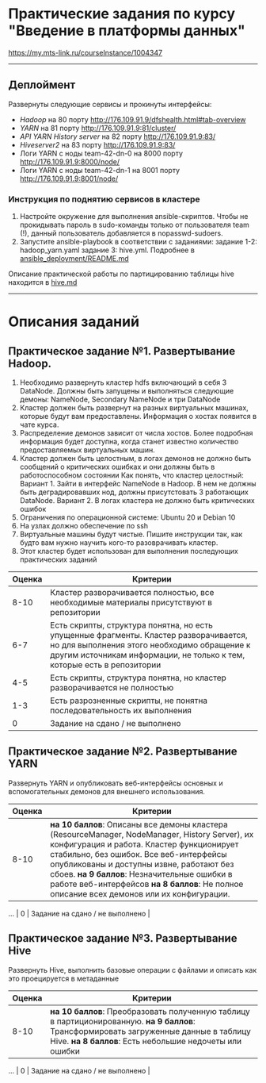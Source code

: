 # Практические задания по курсу "Введение в платформы данных"

https://my.mts-link.ru/courseInstance/1004347

---


## Деплоймент

Развернуты следующие сервисы и прокинуты интерфейсы:

- *Hadoop* на 80 порту http://176.109.91.9/dfshealth.html#tab-overview
- *YARN*   на 81 порту http://176.109.91.9:81/cluster/
- *API YARN History server* на 82 порту http://176.109.91.9:83/
- *Hiveserver2* на 83 порту http://176.109.91.9:83/
- Логи YARN с ноды team-42-dn-0 на 8000 порту http://176.109.91.9:8000/node/
- Логи YARN с ноды team-42-dn-1 на 8001 порту http://176.109.91.9:8001/node/

### Инструкция по поднятию сервисов в кластере

1) Настройте окружение для выполнения ansible-скриптов. Чтобы не прокидывать пароль в sudo-команды только от пользователя team (!), данный пользователь добавляется в nopasswd-sudoers. 
2) Запустите ansible-playbook в соответствии с заданиями: задание 1-2: hadoop_yarn.yaml задание 3: hive.yml. Подробнее в [ansible_deployment/README.md](ansible_deployment/README.md)

Описание практической работы по партицированию таблицы hive находится в [hive.md](docs/hive.md) 

---

# Описания заданий

## Практическое задание №1. Развертывание Hadoop.

1. Необходимо развернуть кластер hdfs включающий в себя 3 DataNode. Должны быть запущены и выполняться следующие демоны: NameNode, Secondary NameNode и три DataNode
2. Кластер должен быть развернут на разных виртуальных машинах, которые будут вам предоставлены. Информация о хостах появится в чате курса.
3. Распределение демонов зависит от числа хостов. Более подробная информация будет доступна, когда станет известно количество предоставляемых виртуальных машин.
4. Кластер должен быть целостным, в логах демонов не должно быть сообщений о критических ошибках и они должны быть в работоспособном состоянии
Как понять, что кластер целостный:
Вариант 1. Зайти в интерфейс NameNode в Hadoop. В нем не должны быть деградировавших нод, должны присутстовать 3 работающих DataNode.
Вариант 2. В логах кластера не должно быть критических ошибок
5. Ограничения по операционной системе: Ubuntu 20 и Debian 10
6. На узлах должно обеспечение по ssh
7. Виртуальные машины будут чистые. Пишите инструкции так, как будто вам нужно научить кого-то разоврачивать кластер.
8. Этот кластер будет использован для выполнения последующих практических заданий


| Оценка | Критерии |
|---|---|
| 8-10 | Кластер разворачивается полностью, все необходимые материалы присутствуют в репозитории |
| 6-7 | Есть скрипты, структура понятна, но есть упущенные фрагменты. Кластер разворачивается, но для выполнения этого необходимо обращение к другим источникам информации, не только к тем, которые есть в репозитории |
| 4-5 | Есть скрипты, структура понятна, но кластер разворачивается не полностью |
| 1-3 | Есть разрозненные скрипты, не понятна последовательность их выполнения |
| 0 | Задание на сдано / не выполнено |


## Практическое задание №2. Развертывание YARN

Развернуть YARN и опубликовать веб-интерфейсы основных и вспомогательных демонов для внешнего использования.

| Оценка | Критерии |
|---|---|
| 8-10 | **на 10 баллов**: Описаны все демоны кластера (ResourceManager, NodeManager, History Server), их конфигурация и работа. Кластер функционирует стабильно, без ошибок. Все веб-интерфейсы опубликованы и доступны извне, работают без сбоев. **на 9 баллов**: Незначительные ошибки в работе веб-интерфейсов **на 8 баллов**: Не полное описание всех демонов или их конфигурации. |
...
| 0 | Задание на сдано / не выполнено |

## Практическое задание №3. Развертывание Hive

Развернуть Hive, выполнить базовые операции с файлами и описать как это проецируется в метаданные

| Оценка | Критерии |
|---|---|
| 8-10 | **на 10 баллов**: Преобразовать полученную таблицу в партиционированную. **на 9 баллов**: Трансформировать загруженные данные в таблицу Hive. **на 8 баллов**: Есть небольшие недочеты или ошибки |
...
| 0 | Задание на сдано / не выполнено |
